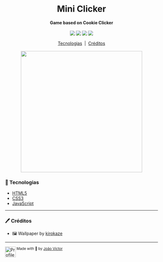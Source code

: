 <div align="center">
	<h1>
		Mini Clicker
	</h1>
	<h4>Game based on Cookie Clicker</h4>
	<p>
	<img src="https://img.shields.io/github/languages/top/joaovictornsv/mini-clicker-js">
	<img src="https://img.shields.io/github/languages/count/joaovictornsv/mini-clicker-js">
	<img src="https://img.shields.io/github/last-commit/joaovictornsv/mini-clicker-js">
	<img src="https://img.shields.io/github/repo-size/joaovictornsv/mini-clicker-js">

</p>
<a href=#rocket-tecnologias>Tecnologias</a>&nbsp&nbsp|&nbsp&nbsp<a href="#pen-créditos">Créditos</a><br/><br/>
<img width="400" src="https://github.com/joaovictornsv/mini-clicker-js/blob/master/readme-gif.gif?raw=true">
</div>


### :rocket: Tecnologias

- [HTML5](https://developer.mozilla.org/pt-BR/docs/Web/HTML)
- [CSS3](https://developer.mozilla.org/pt-BR/docs/Web/CSS)
- [JavaScript](https://developer.mozilla.org/pt-BR/docs/Web/JavaScript)

---

### :pen: Créditos

- :framed_picture: Wallpaper by [kirokaze](https://www.deviantart.com/kirokaze)

---

<div>
  <img align="left" src="https://i.imgur.com/ufUYAFh.png" width=35 alt="Profile"/>
  <sub>Made with 💙 by <a href="github.com/joaovictornsv">João Victor</a></sub>
</div>
